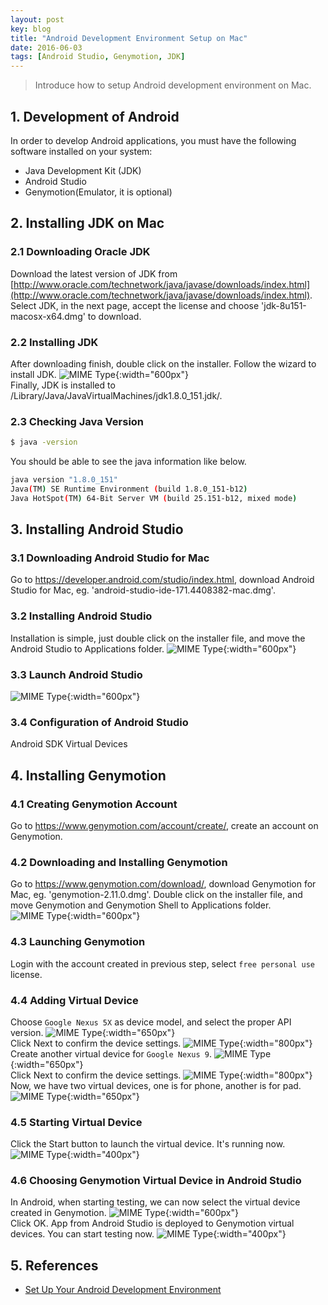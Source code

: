 ```yaml
---
layout: post
key: blog
title: "Android Development Environment Setup on Mac"
date: 2016-06-03
tags: [Android Studio, Genymotion, JDK]
---
```


> Introduce how to setup Android development environment on Mac.

## 1. Development of Android
In order to develop Android applications, you must have the following software installed on your system:
* Java Development Kit (JDK)
* Android Studio
* Genymotion(Emulator, it is optional)

## 2. Installing JDK on Mac
### 2.1 Downloading Oracle JDK
Download the latest version of JDK from [http://www.oracle.com/technetwork/java/javase/downloads/index.html](http://www.oracle.com/technetwork/java/javase/downloads/index.html). Select JDK, in the next page, accept the license and choose 'jdk-8u151-macosx-x64.dmg' to download.
### 2.2 Installing JDK
After downloading finish, double click on the installer. Follow the wizard to install JDK.
![MIME Type](/public/pics/2016-06-03/installjdk.png){:width="600px"}  
Finally, JDK is installed to /Library/Java/JavaVirtualMachines/jdk1.8.0_151.jdk/.
### 2.3 Checking Java Version
```sh
$ java -version
```
You should be able to see the java information like below.
```sh
java version "1.8.0_151"
Java(TM) SE Runtime Environment (build 1.8.0_151-b12)
Java HotSpot(TM) 64-Bit Server VM (build 25.151-b12, mixed mode)
```

## 3. Installing Android Studio
### 3.1 Downloading Android Studio for Mac
Go to https://developer.android.com/studio/index.html, download Android Studio for Mac, eg. 'android-studio-ide-171.4408382-mac.dmg'.
### 3.2 Installing Android Studio
Installation is simple, just double click on the installer file, and move the Android Studio to Applications folder.
![MIME Type](/public/pics/2016-06-03/installandroidstudio.png){:width="600px"}  
### 3.3 Launch Android Studio
![MIME Type](/public/pics/2016-06-03/launch.png){:width="600px"}  
### 3.4 Configuration of Android Studio
Android SDK
Virtual Devices

## 4. Installing Genymotion
### 4.1 Creating Genymotion Account
Go to https://www.genymotion.com/account/create/, create an account on Genymotion.
### 4.2 Downloading and Installing Genymotion
Go to https://www.genymotion.com/download/, download Genymotion for Mac, eg. 'genymotion-2.11.0.dmg'. Double click on the installer file, and move Genymotion and Genymotion Shell to Applications folder.
![MIME Type](/public/pics/2016-06-03/installgenymotion.png){:width="600px"}  
### 4.3 Launching Genymotion
Login with the account created in previous step, select `free personal use` license.
### 4.4 Adding Virtual Device
Choose `Google Nexus 5X` as device model, and select the proper API version.
![MIME Type](/public/pics/2016-06-03/createvirtualdevice.png){:width="650px"}  
Click Next to confirm the device settings.
![MIME Type](/public/pics/2016-06-03/createvirtualdevice2.png){:width="800px"}  
Create another virtual device for `Google Nexus 9`.
![MIME Type](/public/pics/2016-06-03/createvirtualdevice3.png){:width="650px"}  
Click Next to confirm the device settings.
![MIME Type](/public/pics/2016-06-03/createvirtualdevice4.png){:width="800px"}  
Now, we have two virtual devices, one is for phone, another is for pad.
![MIME Type](/public/pics/2016-06-03/genymotion.png){:width="650px"}  
### 4.5 Starting Virtual Device
Click the Start button to launch the virtual device. It's running now.
![MIME Type](/public/pics/2016-06-03/running.png){:width="400px"}  
### 4.6 Choosing Genymotion Virtual Device in Android Studio
In Android, when starting testing, we can now select the virtual device created in Genymotion.
![MIME Type](/public/pics/2016-06-03/selectemulator.png){:width="600px"}  
Click OK. App from Android Studio is deployed to Genymotion virtual devices. You can start testing now.
![MIME Type](/public/pics/2016-06-03/working.png){:width="400px"}  

## 5. References
* [Set Up Your Android Development Environment](https://trailhead.salesforce.com/en/projects/mobilesdk_setup_dev_tools/steps/mobilesdk_setup_android)
